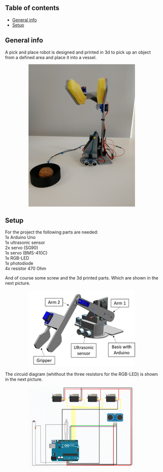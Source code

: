 ## Table of contents
* [General info](#general-info)
* [Setup](#Setup)


## General info
A pick and place robot is designed and printed in 3d to pick up an object from a defined area and place it into a vessel.
<p align="center">
  <img src="https://github.com/tlucky/pick_n_place/blob/master/images/photo.jpg" width="350" title="Photo">
</p>

## Setup
For the project the following parts are needed:\
1x Arduino Uno\
1x ultrasonic sensor\
2x servo (SG90)\
1x servo (BMS-410C)\
1x RGB-LED\
1x photodiode\
4x resistor 470 Ohm

And of course some screw and the 3d printed parts.
Which are shown in the next picture.
<p align="center">
  <img src="https://github.com/tlucky/pick_n_place/blob/master/images/CAD_drawing.png" width="350" title="CAD drawing">
</p>

The circuid diagram (whithout the three resistors for the RGB-LED) is shown in the next picture.
<p align="center">
  <img src="https://github.com/tlucky/pick_n_place/blob/master/images/circuit_diagram.png" width="350" title="Circuit diagram">
</p>




